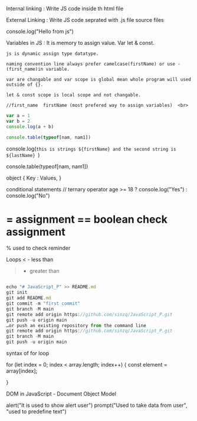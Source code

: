Internal linking : 
    Write JS code inside th html file 

External Linking : 
    Write JS code seprated with .js file source files

console.log("Hello from js")


Variables in JS :
    It is memory to assign value. Var let & const.

    js is dynamic assign type datatype.

    naming convention line always prefer camelcase(firstName) or use -(first_name)in variable.

    var are changable and var scope is global mean whole program will used outside of {}.

    let & const scope is local scope and not changable.

    //first_name  firstName (most prefered way to assign variables)  <br>

```Javascript 
var a = 1
var b = 2
console.log(a + b)

```

```Javascript
console.table(typeof[nam, nam1])
```

console.log(`this is strings ${firstName} and the second string is ${lastName} `)

console.table(typeof[nam, nam1])

object {
    Key : Values,
}


conditional statements
// ternary operator
age >= 18 ? console.log("Yes") : console.log("No")


= assignment 
== boolean check assignment 
===

% used to check reminder


Loops 
< - less than 
> - greater than 



```javascript 

echo "# JavaScript_P" >> README.md
git init
git add README.md
git commit -m "first commit"
git branch -M main
git remote add origin https://github.com/sinzq/JavaScript_P.git
git push -u origin main
…or push an existing repository from the command line
git remote add origin https://github.com/sinzq/JavaScript_P.git
git branch -M main
git push -u origin main

```

syntax of for loop

for (let index = 0; index < array.length; index++) {
    const element = array[index];
    
}


DOM in JavaScript - Document Object Model

alert("It is used to show alert user")
prompt("Used to take data from user", "used to predefine text")